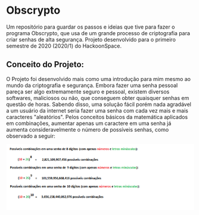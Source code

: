 # Obscrypto
Um repositório para guardar os passos e ideias que tive para fazer o programa Obscrypto, que usa de um grande processo de criptografia para criar senhas de alta segurança.
Projeto desenvolvido para o primeiro semestre de 2020 (2020/1) do HackoonSpace.

## Conceito do Projeto:
O Projeto foi desenvolvido mais como uma introdução para mim mesmo ao mundo da criptografia e segurança. Embora fazer uma senha pessoal pareça ser algo extremamente seguro e pessoal, existem diversos softwares, maliciosos ou não, que conseguem obter quaisquer senhas em questão de horas. Sabendo disso, uma solução fácil porém nada agradável a um usuário da internet seria fazer uma senha com cada vez mais e mais caracteres "aleatórios". Pelos conceitos básicos da matemática aplicados em combinações, aumentar apenas um caractere em uma senha já aumenta consideravelmente o número de possíveis senhas, como observado a seguir:

![Imagem](https://github.com/kyleflick124/Obscrypto/blob/master/combina%C3%A7%C3%B5es.png)


